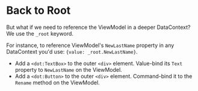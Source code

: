 ﻿---
Title: Back to Root
CodeTask: /resources/020_profile_detail/50_back_to_root.dothtml.csx
---

# Back to Root

But what if we need to reference the ViewModel in a deeper DataContext? We use the `_root` keyword. 

For instance, to reference ViewModel's `NewLastName` property in any DataContext you'd use: `{value: _root.NewLastName}`.

- Add a `<dot:TextBox>` to the outer `<div>` element. Value-bind its `Text` property to `NewLastName` on the ViewModel.
- Add a `<dot:Button>` to the outer `<div>` element. Command-bind it to the `Rename` method on the ViewModel.